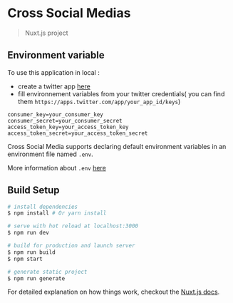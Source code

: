 # Cross Social Medias

> Nuxt.js project

## Environment variable
To use this application in local :
 - create a twitter app [here](https://apps.twitter.com/)
 - fill environnement variables from your twitter credentials( you can find them `https://apps.twitter.com/app/your_app_id/keys`)
 
```
consumer_key=your_consumer_key
consumer_secret=your_consumer_secret
access_token_key=your_access_token_key
access_token_secret=your_access_token_secret
```

Cross Social Media supports declaring default environment variables in an environment file named `.env`.

More information about `.env` [here](https://github.com/motdotla/dotenv)


## Build Setup

``` bash
# install dependencies
$ npm install # Or yarn install

# serve with hot reload at localhost:3000
$ npm run dev

# build for production and launch server
$ npm run build
$ npm start

# generate static project
$ npm run generate
```

For detailed explanation on how things work, checkout the [Nuxt.js docs](https://github.com/nuxt/nuxt.js).

